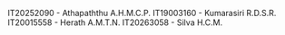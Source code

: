 IT20252090 - Athapaththu A.H.M.C.P.
IT19003160 - Kumarasiri R.D.S.R.
IT20015558 - Herath A.M.T.N.
IT20263058 - Silva H.C.M.
